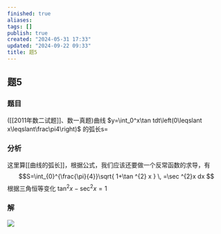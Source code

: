 ```yaml
---
finished: true
aliases: 
tags: []
publish: true
created: "2024-05-31 17:33"
updated: "2024-09-22 09:33"
title: 题5
---
```

## 题5
### 题目
([[2011年数二试题]]、数一真题)曲线 $y=\int_0^x\tan tdt\left(0\leqslant x\leqslant\frac\pi4\right)$ 的弧长s=
### 分析
这里算[[曲线的弧长]]，根据公式，我们应该还要做一个反常函数的求导，有
$$S=\int_{0}^{\frac{\pi}{4}}\sqrt{ 1+\tan ^{2} x }  \, =\sec ^{2}x dx $$
根据三角恒等变化 $\tan ^{2} x-\sec ^{2} x=1$
### 解
![](https://img.hwenyi.live/202403201627637.webp)
